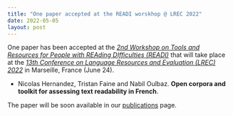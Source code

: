 ```yaml
---
title: "One paper accepted at the READI worskhop @ LREC 2022"
date: 2022-05-05
layout: post
---
```


One paper has been accepted at the *[2nd Workshop on Tools and Resources for People with REAding DIfficulties (READI)](https://cental.uclouvain.be/readi2022/)* that will take place at the *[13th Conference on Language Resources and Evaluation (LREC) 2022](https://lrec2022.lrec-conf.org/en/)* in Marseille, France (June 24).

- Nicolas Hernandez, Tristan Faine and Nabil Oulbaz.
  **Open corpora and toolkit for assessing text readability in French**.

The paper will be soon available in our [publications](/publications.html) page.